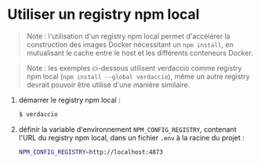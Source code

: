 # Utiliser un registry npm local

> Note : l'utilisation d'un registry npm local permet d'accélérer la construction des images Docker nécessitant un `npm install`, en mutualisant le cache entre le host et les différents conteneurs Docker.

> Note : les exemples ci-dessous utilisent verdaccio comme registry npm local (`npm install --global verdaccio`), même un autre registry devrait pouvoir être utilisé d'une manière similaire.

01. démarrer le registry npm local :
    ```bash
    $ verdaccio
    ```
01. définir la variable d'environnement `NPM_CONFIG_REGISTRY`, contenant l'URL du registry npm local, dans un fichier `.env` à la racine du projet :
    ```bash
    NPM_CONFIG_REGISTRY=http://localhost:4873
    ```
